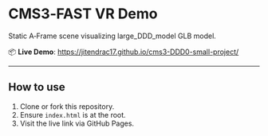 # CMS3‑FAST VR Demo

Static A‑Frame scene visualizing large_DDD_model GLB model.

📦 **Live Demo**: https://jitendrac17.github.io/cms3-DDD0-small-project/

---

## How to use

1. Clone or fork this repository.
2. Ensure `index.html` is at the root.
3. Visit the live link via GitHub Pages.
